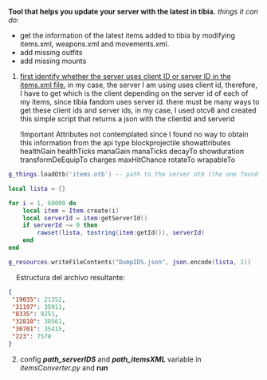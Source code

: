 **Tool that helps you update your server with the latest in tibia.**
*things it can do*:

* get the information of the latest items added to tibia by modifying items.xml, weapons.xml and movements.xml.
* add missing outfits
* add missing mounts
1. <u>first identify whether the server uses client ID or server ID in the items.xml file.</u>
   in my case, the server I am using uses client id, therefore, I have to get which is the client depending on the server id of each of my items, since tibia fandom uses server id.
   there must be many ways to get these client ids and server ids, in my case, I used otcv8 and created this simple script that returns a json with the clientid and serverid

   !Important
   Attributes not contemplated since I found no way to obtain this information from the api
      type
			blockprojectile
			showattributes
			healthGain
			healthTicks
			manaGain
			manaTicks
			decayTo
			showduration
			transformDeEquipTo
			charges
			maxHitChance
			rotateTo
			wrapableTo

```lua
g_things.loadOtb('items.otb') -- path to the server otb (the one found with items.xml)

local lista = {}

for i = 1, 60000 do
    local item = Item.create(i)
    local serverId = item:getServerId()
    if serverId ~= 0 then
        rawset(lista, tostring(item:getId()), serverId)
    end
end

g_resources.writeFileContents("DumpIDS.json", json.encode(lista, 1))
```

    Estructura del archivo resultante:


```json
{
 "19035": 21352,
 "31197": 35911,
 "8335": 9251,
 "32810": 38561,
 "30701": 35415,
 "223": 7578
}
```

2. config ***path_serverIDS*** and ***path_itemsXML*** variable in *itemsConverter.py* and **run**
